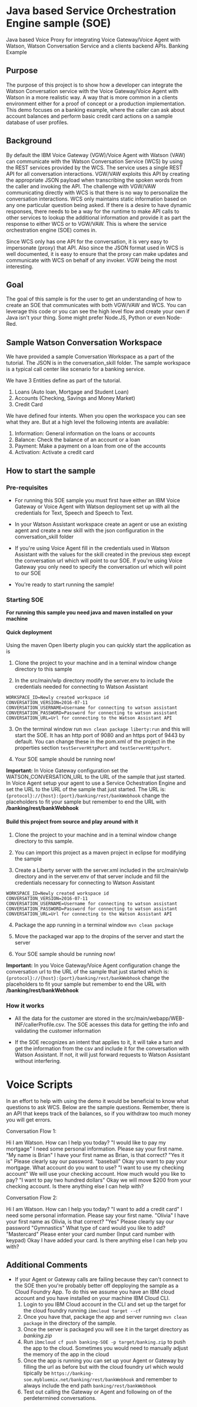 # Java based Service Orchestration Engine sample (SOE)

Java based Voice Proxy for integrating Voice Gateway/Voice Agent with Watson, Watson Conversation Service and a clients backend APIs.
Banking Example

## Purpose

The purpose of this project is to show how a developer can integrate the Watson Conversation service with the Voice Gateway/Voice Agent with Watson in a more realistic way. A way that is more common in a clients environment either for a proof of concept or a production implementation. This demo focuses on a banking example, where the caller can ask about account balances and perform basic credit card actions on a sample database of user profiles.

## Background

By default the IBM Voice Gateway (VGW)/Voice Agent with Watson (VAW) can communicate with the Watson Conversation Service (WCS) by using the REST services provided by the WCS. The service uses a single REST API for all conversation interactions. VGW/VAW exploits this API by creating the appropriate JSON payload when transcribing the spoken words from the caller and invoking the API. The challenge with VGW/VAW communicating directly with WCS is that there is no way to personalize the conversation interactions. WCS only maintains static information based on any one particular question being asked. If there is a desire to have dynamic responses, there needs to be a way for the runtime to make API calls to other services to lookup the additional information and provide it as part the response to either WCS or to VGW/VAW. This is where the service orchestration engine (SOE) comes in.

Since WCS only has one API for the conversation, it is very easy to impersonate (proxy) that API. Also since the JSON format used in WCS is well documented, it is easy to ensure that the proxy can make updates and communicate with WCS on behalf of any invoker. VGW being the most interesting.

## Goal

The goal of this sample is for the user to get an understanding of how to create an SOE that communicates with both VGW/VAW and WCS. You can leverage this code or you can see the high level flow and create your own if Java isn't your thing. Some might prefer Node.JS, Python or even Node-Red.

## Sample Watson Conversation Workspace

We have provided a sample Conversation Workspace as a part of the tutorial. The JSON is in the conversation_skill folder. The sample workspace is a typical call center like scenario for a banking service.

We have 3 Entities define as part of the tutorial.

1. Loans (Auto loan, Mortgage and Student Loan)
2. Accounts (Checking, Savings and Money Market)
3. Credit Card

We have defined four intents. When you open the workspace you can see what they are. But at a high level the following intents are available:

1. Information: General information on the loans or accounts
2. Balance: Check the balance of an account or a loan
3. Payment: Make a payment on a loan from one of the accounts
4. Activation: Activate a credit card


## How to start the sample

### Pre-requisites

* For running this SOE sample you must first have either an IBM Voice Gateway or Voice Agent with Watson deployment set up with all the credentials for Text, Speech and Speech to Text.

* In your Watson Assistant workspace create an agent or use an existing agent and create a new skill with the json configuration in the conversation_skill folder

* If you're using Voice Agent fill in the credentials used in Watson Assistant with the values for the skill created in the previous step except the conversation url which will point to our SOE. If you're using Voice Gateway you only need to specify the conversation url which will point to our SOE

* You're ready to start running the sample!

### Starting SOE

**For running this sample you need java and maven installed on your machine**

#### Quick deployment

Using the maven Open liberty plugin you can quickly start the application as is
1. Clone the project to your machine and in a teminal window change directory to this sample

2. In the src/main/wlp directory modify the server.env to include the credentials needed for connecting to Watson Assistant

```
WORKSPACE_ID=Newly created workspace id
CONVERSATION_VERSION=2016-07-11
CONVERSATION_USERNAME=Username for connecting to watson assistant
CONVERSATION_PASSWORD=Password for connecting to watson assistant
CONVERSATION_URL=Url for connecting to the Watson Assistant API
```

3. On the terminal window run `mvn clean package liberty:run` and this will start the SOE. It has an http port of 9080 and an https port of 9443 by default. You can change these in the pom.xml of the project in the properties section `testServerHttpPort` and `testServerHttpsPort`.

4. Your SOE sample should be running now! 

**Important:** In Voice Gateway configuration set the WATSON_CONVERSATION_URL to the URL of the sample that just started. In Voice Agent setup your agent to use a Service Ochestration Engine and set the URL to the URL of the sample that just started. The URL is: `{protocol}://{host}:{port}/banking/rest/bankWebhook` change the placeholders to fit your sample but remember to end the URL with **/banking/rest/bankWebhook**

#### Build this project from source and play around with it

1. Clone the project to your machine and in a teminal window change directory to this sample.

2. You can import this project as a maven project in eclipse for modifying the sample

3. Create a Liberty server with the server.xml included in the src/main/wlp directory and in the server.env of that server include and fill the credentials necessary for connecting to Watson Assistant

```
WORKSPACE_ID=Newly created workspace id
CONVERSATION_VERSION=2016-07-11
CONVERSATION_USERNAME=Username for connecting to watson assistant
CONVERSATION_PASSWORD=Password for connecting to watson assistant
CONVERSATION_URL=Url for connecting to the Watson Assistant API
```

4. Package the app running in a terminal window `mvn clean package`

5. Move the packaged war app to the dropins of the server and start the server

6. Your SOE sample should be running now!


**Important:** In you Voice Gateway/Voice Agent configuration change the conversation url to the URL of the sample that just started which is: `{protocol}://{host}:{port}/banking/rest/bankWebhook` change the placeholders to fit your sample but remember to end the URL with **/banking/rest/bankWebhook**

### How it works

* All the data for the customer are stored in the src/main/webapp/WEB-INF/callerProfile.csv. The SOE acesses this data for getting the info and validating the customer information

* If the SOE recognizes an intent that applies to it, it will take a turn and get the information from the csv and include it for the conversation with Watson Assistant. If not, it will just forward requests to Watson Assistant without interfering.

# Voice Scripts

In an effort to help with using the demo it would be beneficial to know what questions to ask WCS. Below are the sample questions. Remember, there is an API that keeps track of the balances, so if you withdraw too much money you will get errors.

Conversation Flow 1:

Hi I am Watson. How can I help you today?
    "I would like to pay my mortgage"
I need some personal information. Please say your first name.
    "My name is Brian"
I have your first name as Brian, is that correct?
    "Yes it is"
Please clearly say our password.
   "baseball"
Okay you want to pay your mortgage. What account do you want to use?
    "I want to use my checking account"
We will use your checking account. How much would you like to pay?
    "I want to pay two hundred dollars"
Okay we will move $200 from your checking account. Is there anything else I can help with?

Conversation Flow 2:

Hi I am Watson. How can I help you today?
    "I want to add a credit card"
I need some personal information. Please say your first name.
    "Olivia"
I have your first name as Olivia, is that correct?
    "Yes"
Please clearly say our password
    "Gymnastics"
What type of card would you like to add?
    "Mastercard"
Please enter your card number
    (Input card number with keypad)
Okay I have added your card. Is there anything else I can help you with?

## Additional Comments

* If your Agent or Gateway calls are failing because they can't connect to the SOE then you're probably better off depploying the sample as a Cloud Foundry App. To do this we assume you have an IBM cloud account and you have installed on your machine IBM Cloud CLI. 
    1. Login to you IBM Cloud account in the CLI and set up the target for the cloud foundry running `ibmcloud target --cf`
    2. Once you have that, package the app and server running `mvn clean package` in the directory of the sample.
    3. Once the server is packaged you will see it in the target directory as *banking.zip*
    4. Run `ibmcloud cf push banking-SOE -p target/banking.zip` to push the app to the cloud. Sometimes you would need to manually adjust the memory of the app in the cloud
    5. Once the app is running you can set up your Agent or Gateway by filling the url as before but with the cloud foundry url which would tipically be `https://banking-soe.mybluemix.net/banking/rest/bankWebhook` and remember to always include the end path `banking/rest/bankWebhook`
    6. Test out calling the Gateway or Agent and following on of the perdetermined conversations.